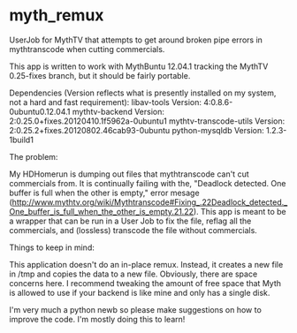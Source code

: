 myth_remux
==========

UserJob for MythTV that attempts to get around broken pipe errors in mythtranscode when cutting commercials.

This app is written to work with MythBuntu 12.04.1 tracking the MythTV 0.25-fixes branch, but it should be fairly portable.

Dependencies (Version reflects what is presently installed on my system, not a hard and fast requirement):
libav-tools Version: 4:0.8.6-0ubuntu0.12.04.1
mythtv-backend Version: 2:0.25.0+fixes.20120410.1f5962a-0ubuntu1
mythtv-transcode-utils Version: 2:0.25.2+fixes.20120802.46cab93-0ubuntu
python-mysqldb Version: 1.2.3-1build1

The problem:

My HDHomerun is dumping out files that mythtranscode can't cut commercials from. It is continually failing with the, "Deadlock detected. One buffer is full when the other is empty," error mesage (http://www.mythtv.org/wiki/Mythtranscode#Fixing_.22Deadlock_detected._One_buffer_is_full_when_the_other_is_empty.21.22). This app is meant to be a wrapper that can be run in a User Job to fix the file, reflag all the commercials, and (lossless) transcode the file without commercials.

Things to keep in mind:

This application doesn't do an in-place remux. Instead, it creates a new file in /tmp and copies the data to a new file. Obviously, there are space concerns here. I recommend tweaking the amount of free space that Myth is allowed to use if your backend is like mine and only has a single disk.

I'm very much a python newb so please make suggestions on how to improve the code. I'm mostly doing this to learn!

